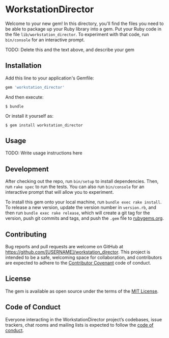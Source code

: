 # WorkstationDirector

Welcome to your new gem! In this directory, you'll find the files you need to be able to package up your Ruby library into a gem. Put your Ruby code in the file `lib/workstation_director`. To experiment with that code, run `bin/console` for an interactive prompt.

TODO: Delete this and the text above, and describe your gem

## Installation

Add this line to your application's Gemfile:

```ruby
gem 'workstation_director'
```

And then execute:

    $ bundle

Or install it yourself as:

    $ gem install workstation_director

## Usage

TODO: Write usage instructions here

## Development

After checking out the repo, run `bin/setup` to install dependencies. Then, run `rake spec` to run the tests. You can also run `bin/console` for an interactive prompt that will allow you to experiment.

To install this gem onto your local machine, run `bundle exec rake install`. To release a new version, update the version number in `version.rb`, and then run `bundle exec rake release`, which will create a git tag for the version, push git commits and tags, and push the `.gem` file to [rubygems.org](https://rubygems.org).

## Contributing

Bug reports and pull requests are welcome on GitHub at https://github.com/[USERNAME]/workstation_director. This project is intended to be a safe, welcoming space for collaboration, and contributors are expected to adhere to the [Contributor Covenant](http://contributor-covenant.org) code of conduct.

## License

The gem is available as open source under the terms of the [MIT License](https://opensource.org/licenses/MIT).

## Code of Conduct

Everyone interacting in the WorkstationDirector project’s codebases, issue trackers, chat rooms and mailing lists is expected to follow the [code of conduct](https://github.com/[USERNAME]/workstation_director/blob/master/CODE_OF_CONDUCT.md).
